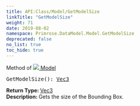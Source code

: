 ```yaml
---
title: API:Class/Model/GetModelSize
linkTitle: "GetModelSize"
weight: 71
date: 2019-08-02
namespace: Primrose.DataModel.Model.GetModelSize
deprecated: false
no_list: true
toc_hide: true
---
```

Method of <a href="/docs/api-reference/Class/Model"><img src="/icons/silk/bricks.png"/>&nbsp;Model</a>
<pre class="method-declaration">
GetModelSize(): <a class="type" href="/docs/api-reference/DataType/Vec3">Vec3</a></pre>
<b>Return Type: </b>
<a class="type" href="/docs/api-reference/DataType/Vec3">Vec3</a>
<br/>
<b>Description: </b>
Gets the size of the Bounding Box.

